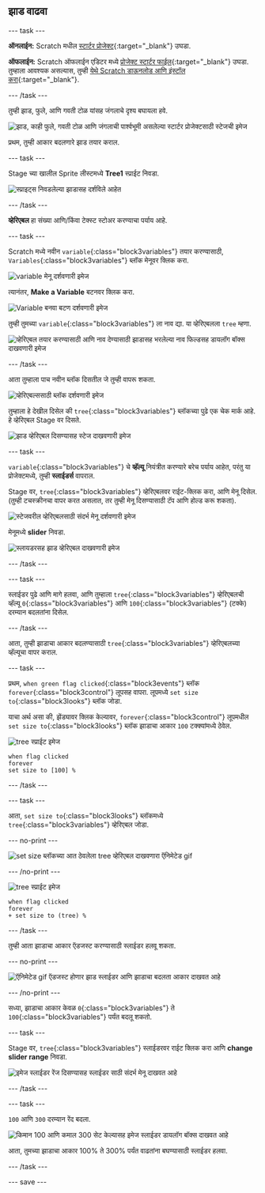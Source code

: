 ## झाड वाढवा

--- task ---

**ऑनलाईन:** Scratch मधील [स्टार्टर प्रोजेक्ट](http://rpf.io/serene-scene-on){:target="_blank"} उघडा.

**ऑफलाईन:** Scratch ऑफलाईन एडिटर मध्ये [ प्रोजेक्ट स्टार्टर फाईल](http://rpf.io/p/en/serene-scene-go){:target="_blank"} उघडा. तुम्हाला आवश्यक असल्यास, तुम्ही [येथे Scratch डाऊनलोड आणि इंस्टॉल करा](https://scratch.mit.edu/download){:target="_blank"}.

--- /task ---

तुम्ही झाड, फुले, आणि गवती टोळ यांसह जंगलाचे दृश्य बघायला हवे.

![झाड, काही फुले, गवती टोळ आणि जंगलाची पार्श्वभूमी असलेल्या स्टार्टर प्रोजेक्टसाठी स्टेजची इमेज](images/stage_1.png)

प्रथम, तुम्ही आकार बदलणारे झाड तयार कराल.

--- task ---

Stage च्या खालील Sprite लीस्टमध्ये **Tree1** स्प्राईट निवडा.

![स्प्राइट्स निवडलेल्या झाडासह दर्शविले आहेत](images/sprites.png)

--- /task ---

**व्हेरिएबल** हा संख्या आणि/किंवा टेक्स्ट स्टोअर करण्याचा पर्याय आहे.

--- task ---

Scratch मध्ये नवीन `variable`{:class="block3variables"} तयार करण्यासाठी, `Variables`{:class="block3variables"} ब्लॉक मेनूवर क्लिक करा.

![variable मेनू दर्शवणारी इमेज](images/variable.png)

त्यानंतर, **Make a Variable** बटनवर क्लिक करा.

![Variable बनवा बटण दर्शवणारी इमेज](images/make-a-variable.png)

तुम्ही तुमच्या `variable`{:class="block3variables"} ला नाव द्या. या व्हेरिएबलला `tree` म्हणा.

![व्हेरिएबल तयार करण्यासाठी आणि नाव देण्यासाठी झाडासह भरलेल्या नाव फिल्डसह डायलॉग बॉक्स दाखवणारी इमेज](images/name-variable.png)

--- /task ---

आता तुम्हाला पाच नवीन ब्लॉक दिसतील जे तुम्ही वापरू शकता.

![व्हेरिएबल्ससाठी ब्लॉक दर्शवणारी इमेज](images/variable-blocks.png)

तुम्हाला हे देखील दिसेल की `tree`{:class="block3variables"} ब्लॉकच्या पुढे एक चेक मार्क आहे. हे व्हेरिएबल Stage वर दिसते.

![झाड व्हेरिएबल दिसण्यासह स्टेज दाखवणारी इमेज](images/stage_2.png)

--- task ---

`variable`{:class="block3variables"} चे **व्हॅल्यू** नियंत्रीत करण्यारे बरेच पर्याय आहेत, परंतु या प्रोजेक्टमध्ये, तुम्ही **स्लाईडर्स** वापराल.

Stage वर, `tree`{:class="block3variables"} व्हेरिएबलवर राईट-क्लिक करा, आणि मेनू दिसेल. (तुम्ही टचस्क्रीनचा वापर करत असलात, तर तुम्ही मेनू दिसण्यासाठी टॅप आणि होल्ड करू शकता).

![स्टेजवरील व्हेरिएबलसाठी संदर्भ मेनू दर्शवणारी इमेज](images/variable-menu.png)

मेनूमध्ये **slider** निवडा.

![स्लायडरसह झाड व्हेरिएबल दाखवणारी इमेज](images/tree-slider.png)

--- /task ---

--- task ---

स्लाईडर पुढे आणि मागे हलवा, आणि तुम्हाला `tree`{:class="block3variables"} व्हेरिएबलची व्हॅल्यू `0`{:class="block3variables"} आणि `100`{:class="block3variables"} (टक्के) दरम्यान बदलतांना दिसेल.

--- /task ---

आता, तुम्ही झाडाचा आकार बदलण्यासाठी `tree`{:class="block3variables"} व्हेरिएबलच्या व्हॅल्यूचा वापर कराल.

--- task ---

प्रथम, `when green flag clicked`{:class="block3events"} ब्लॉक `forever`{:class="block3control"} लूपसह वापरा. लूपमध्ये `set size to`{:class="block3looks"} ब्लॉक जोडा.

याचा अर्थ असा की, झेंड्यावर क्लिक केल्यावर, `forever`{:class="block3control"} लूपमधील `set size to`{:class="block3looks"} ब्लॉक झाडाचा आकार `100` टक्क्यांमध्ये ठेवेल.

![tree स्प्राईट इमेज](images/tree-sprite.png)

```blocks3
when flag clicked
forever
set size to [100] %
```

--- /task ---

--- task ---

आता, `set size to`{:class="block3looks"} ब्लॉकमध्ये `tree`{:class="block3variables"} व्हेरिएबल जोडा.

--- no-print ---

![set size ब्लॉकच्या आत ठेवलेला tree व्हेरिएबल दाखवणारा ऍनिमेटेड gif](images/place-variable.gif)

--- /no-print ---

![tree स्प्राईट इमेज](images/tree-sprite.png)

```blocks3
when flag clicked
forever
+ set size to (tree) %
```

--- /task ---

तुम्ही आता झाडाचा आकार ऍडजस्ट करण्यासाठी स्लाईडर हलवू शकता.

--- no-print ---

![ऍनिमेटेड gif ऍडजस्ट होणार झाड स्लाईडर आणि झाडाचा बदलता आकार दाखवत आहे](images/change-tree.gif)

--- /no-print ---

सध्या, झाडाचा आकार केवळ `0`{:class="block3variables"} ते `100`{:class="block3variables"} पर्यंत बदलू शकतो.

--- task ---

Stage वर, `tree`{:class="block3variables"} स्लाईडरवर राईट क्लिक करा आणि **change slider range** निवडा.

![इमेज स्लाईडर रेंज दिसण्यासह स्लाईडर साठी संदर्भ मेनू दाखवत आहे](images/slider-range.png)

--- /task ---

--- task ---

`100` आणि `300` दरम्यान रेंद बदला.

![किमान 100 आणि कमाल 300 सेट केल्यासह इमेज स्लाईडर डायलॉग बॉक्स दाखवत आहे](images/adjusted-range.png)

आता, तुमच्या झाडाचा आकार 100% ते 300% पर्यंत वाढतांना बघण्यासाठी स्लाईडर हलवा.

--- /task ---

--- save ---





